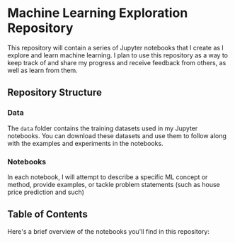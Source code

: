 # Machine Learning Exploration Repository

This repository will contain a series of Jupyter notebooks that I create as I explore and learn machine learning. I plan to use this repository as a way to keep track of and share my progress and receive feedback from others, as well as learn from them.

## Repository Structure

### Data

The `data` folder contains the training datasets used in my Jupyter notebooks. You can download these datasets and use them to follow along with the examples and experiments in the notebooks.

### Notebooks

In each notebook, I will attempt to describe a specific ML concept or method, provide examples, or tackle problem statements (such as house price prediction and such)

## Table of Contents

Here's a brief overview of the notebooks you'll find in this repository:
